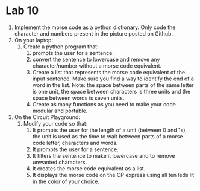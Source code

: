 # Lab 10

1. Implement the morse code as a python dictionary. Only code the character and numbers present in the picture posted on Github.
2. On your laptop:
   1. Create a python program that:
      1. prompts the user for a sentence.
      2. convert the sentence to lowercase and remove any character/number without a morse code equivalent.
      3. Create a list that represents the morse code equivalent of the input sentence. Make sure you find a way to identify the end of a word in the list. Note: the space between parts of the same letter is one unit, the space between characters is three units and the space between words is seven units.
      4. Create as many functions as you need to make your code modular and portable.
3. On the Circuit Playground:
   1. Modify your code so that:
      1. It prompts the user for the length of a unit (between 0 and 1s), the unit is used as the time to wait between parts of a morse code letter, characters and words.
      2. It prompts the user for a sentence.
      3. It filters the sentence to make it lowercase and to remove unwanted characters.
      4. It creates the morse code equivalent as a list.
      5. It displays the morse code on the CP express using all ten leds lit in the color of your choice.
